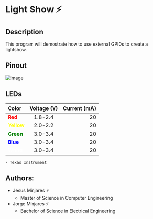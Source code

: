 # **Light Show :zap:**

## Description
This program will demostrate how to use external GPIOs to create a lightshow.

## Pinout
![image](https://user-images.githubusercontent.com/60948298/146273491-d2079ae0-385a-4f9a-ac03-24f95911efea.png)

## LEDs 
| Color | Voltage (V) | Current (mA) |
|:---   | :---:       |     ---:     |
| <span style="color:red">**Red**</span>  | 1.8-2.4     |      20      |
| <span style="color:yellow">**Yellow**</span>| 2.0-2.2     |      20      |
| <span style="color:green">**Green**</span> | 3.0-3.4     |      20      |
|  <span style="color:blue">**Blue**</span> | 3.0-3.4     |      20      | 
|  <span style="color:white">**White**</span>| 3.0-3.4     |      20      |

    - Texas Instrument
## Authors:
  - Jesus Minjares :zap:
    - Master of Science in Computer Engineering
  - Jorge Minjares :zap:
    - Bachelor of Science in Electrical Engineering
